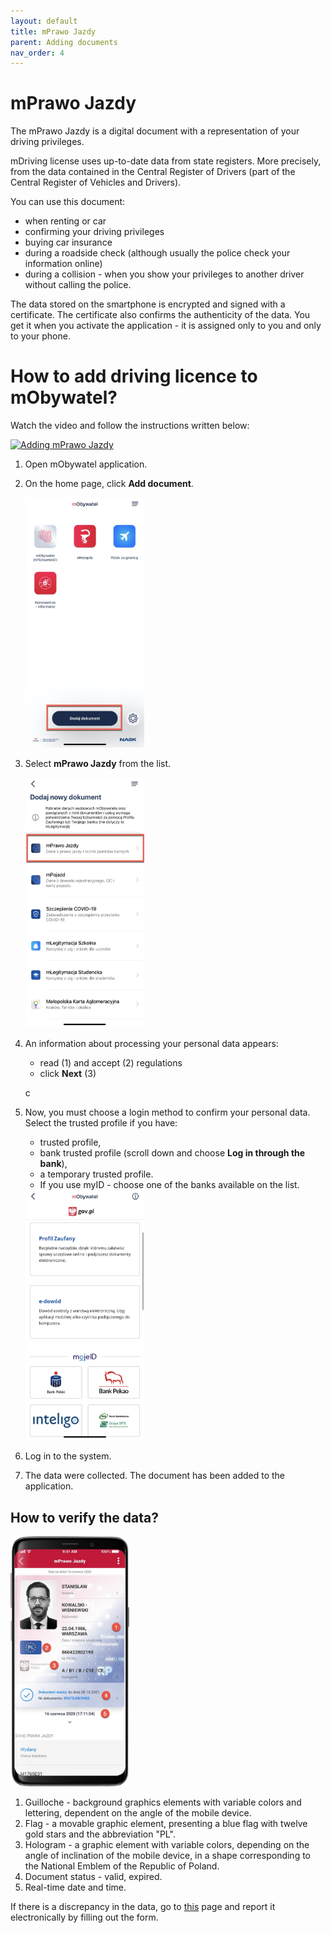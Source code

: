 ```yaml
---
layout: default
title: mPrawo Jazdy
parent: Adding documents
nav_order: 4
---
```

mPrawo Jazdy
===

The mPrawo Jazdy is a digital document with a representation of your driving privileges.

mDriving license uses up-to-date data from state registers. More precisely, from the data contained in the Central Register of Drivers (part of the Central Register of Vehicles and Drivers). 

You can use this document:

- when renting or car
- confirming your driving privileges
- buying car insurance
- during a roadside check (although usually the police check your information online)
- during a collision - when you show your privileges to another driver without calling the police. 

The data stored on the smartphone is encrypted and signed with a certificate. The certificate also confirms the authenticity of the data. You get it when you activate the application - it is assigned only to you and only to your phone.

# How to add driving licence to mObywatel?

Watch the video and follow the instructions written below:

[![Adding mPrawo Jazdy](https://res.cloudinary.com/marcomontalbano/image/upload/v1619447816/video_to_markdown/images/youtube--3jaPnwZ0h9Q-c05b58ac6eb4c4700831b2b3070cd403.jpg)](https://www.youtube.com/watch?v=3jaPnwZ0h9Q "Adding mPrawo Jazdy")

1. Open mObywatel application. 
2. On the home page, click **Add document**.

   <img src="../assets/images/documentadd.jpeg" width="190" height="400"> 

3. Select **mPrawo Jazdy** from the list.
   
   <img src="../assets/images/mprawojazdy.jpeg" width="190" height="400"> 

4. An information about processing your personal data appears:
   - read (1) and accept (2) regulations
   - click **Next** (3)

    c

5. Now, you must choose a login method to confirm your personal data. Select the trusted profile if you have:
   - trusted profile, 
   - bank trusted profile (scroll down and choose **Log in through the bank**),
   - a temporary trusted profile.  
    - If you use myID - choose one of the banks available on the list.   

    <img src="../assets/images/logowanie.jpeg" width="190" height="400">

6. Log in to the system.
7. The data were collected. The document has been added to the application.

## How to verify the data?

<img src="../assets/images/prawko.jpeg" width="190" height="400">

1. Guilloche - background graphics elements with variable colors and lettering, dependent on the angle of the mobile device.
2. Flag - a movable graphic element, presenting a blue flag with twelve gold stars and the abbreviation "PL".
3. Hologram - a graphic element with variable colors, depending on the angle of inclination of the mobile device, in a shape corresponding to the National Emblem of the Republic of Poland.
4. Document status - valid, expired.
5. Real-time date and time.


If there is a discrepancy in the data, go to [this](https://www.gov.pl/web/gov/zglos-rozbieznosc-w-danych-prawa-jazdy) page and report it electronically by filling out the form.